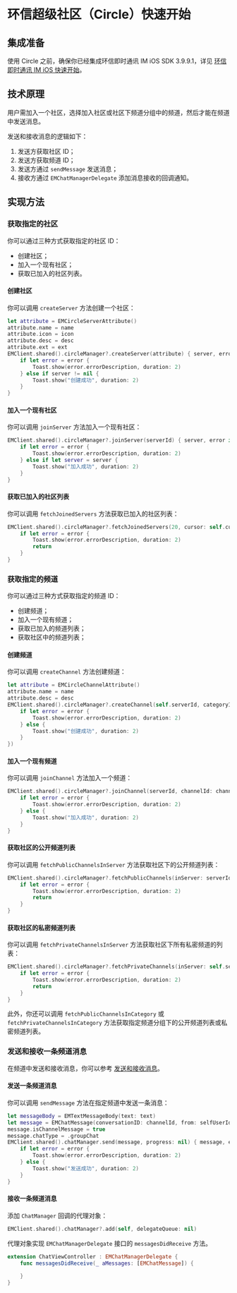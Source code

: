 # 环信超级社区（Circle）快速开始

## 集成准备

使用 Circle 之前，确保你已经集成环信即时通讯 IM iOS SDK 3.9.9.1，详见 [环信即时通讯 IM iOS 快速开始](/document/ios/quickstart.html)。

## 技术原理

用户需加入一个社区，选择加入社区或社区下频道分组中的频道，然后才能在频道中发送消息。

发送和接收消息的逻辑如下：

1. 发送方获取社区 ID；
2. 发送方获取频道 ID；
3. 发送方通过 `sendMessage` 发送消息；
4. 接收方通过 `EMChatManagerDelegate` 添加消息接收的回调通知。

## 实现方法

### 获取指定的社区

你可以通过三种方式获取指定的社区 ID：

- 创建社区；
- 加入一个现有社区；
- 获取已加入的社区列表。

#### 创建社区

你可以调用 `createServer` 方法创建一个社区：

```swift
let attribute = EMCircleServerAttribute()
attribute.name = name
attribute.icon = icon
attribute.desc = desc
attribute.ext = ext
EMClient.shared().circleManager?.createServer(attribute) { server, error in
    if let error = error {
        Toast.show(error.errorDescription, duration: 2)
    } else if server != nil {
        Toast.show("创建成功", duration: 2)
    }
}
```

#### 加入一个现有社区

你可以调用 `joinServer` 方法加入一个现有社区：

```swift
EMClient.shared().circleManager?.joinServer(serverId) { server, error in
    if let error = error {
        Toast.show(error.errorDescription, duration: 2)
    } else if let server = server {
        Toast.show("加入成功", duration: 2)
    }
}
```

#### 获取已加入的社区列表

你可以调用 `fetchJoinedServers` 方法获取已加入的社区列表：

```swift
EMClient.shared().circleManager?.fetchJoinedServers(20, cursor: self.cursor) { result, error in
    if let error = error {
        Toast.show(error.errorDescription, duration: 2)
        return
    }
}
```

### 获取指定的频道

你可以通过三种方式获取指定的频道 ID：

- 创建频道；
- 加入一个现有频道；
- 获取已加入的频道列表；
- 获取社区中的频道列表；

#### 创建频道

你可以调用 `createChannel` 方法创建频道：

```swift
let attribute = EMCircleChannelAttribute()
attribute.name = name
attribute.desc = desc
EMClient.shared().circleManager?.createChannel(self.serverId, categoryId: self.categoryId, attribute: attribute, mode: self.mode, completion: { channel, error in
    if let error = error {
        Toast.show(error.errorDescription, duration: 2)
    } else {
        Toast.show("创建成功", duration: 2)
    }
})
```

#### 加入一个现有频道

你可以调用 `joinChannel` 方法加入一个频道：

```swift
EMClient.shared().circleManager?.joinChannel(serverId, channelId: channelId) { channel, error in
    if let error = error {
        Toast.show(error.errorDescription, duration: 2)
    } else {
        Toast.show("加入成功", duration: 2)
    }
}
```

#### 获取社区的公开频道列表

你可以调用 `fetchPublicChannelsInServer` 方法获取社区下的公开频道列表：

```swift
EMClient.shared().circleManager?.fetchPublicChannels(inServer: serverId, limit: 20, cursor: nil) { result, error in
    if let error = error {
        Toast.show(error.errorDescription, duration: 2)
        return
    }
}
```

#### 获取社区的私密频道列表

你可以调用 `fetchPrivateChannelsInServer` 方法获取社区下所有私密频道的列表：

```swift
EMClient.shared().circleManager?.fetchPrivateChannels(inServer: self.serverId, limit: 20, cursor: nil) { result, error in
    if let error = error {
        Toast.show(error.errorDescription, duration: 2)
        return
    }
}
```

此外，你还可以调用 `fetchPublicChannelsInCategory` 或 `fetchPrivateChannelsInCategory` 方法获取指定频道分组下的公开频道列表或私密频道列表。

### 发送和接收一条频道消息

在频道中发送和接收消息，你可以参考 [发送和接收消息](/document/ios/message_send_receive.html)。

#### 发送一条频道消息

你可以调用 `sendMessage` 方法在指定频道中发送一条消息：

```swift
let messageBody = EMTextMessageBody(text: text)
let message = EMChatMessage(conversationID: channelId, from: selfUserId, to: channelId, body: messageBody, ext: nil)
message.isChannelMessage = true
message.chatType = .groupChat
EMClient.shared().chatManager.send(message, progress: nil) { message, error in 
    if let error = error {
        Toast.show(error.errorDescription, duration: 2)
    } else {
        Toast.show("发送成功", duration: 2)
    }
}
```

#### 接收一条频道消息

添加 `ChatManager` 回调的代理对象：

```swift
EMClient.shared().chatManager?.add(self, delegateQueue: nil)
```

代理对象实现 `EMChatManagerDelegate` 接口的 `messagesDidReceive` 方法。

```swift
extension ChatViewController : EMChatManagerDelegate {
    func messagesDidReceive(_ aMessages: [EMChatMessage]) {
       
    }
}
```
